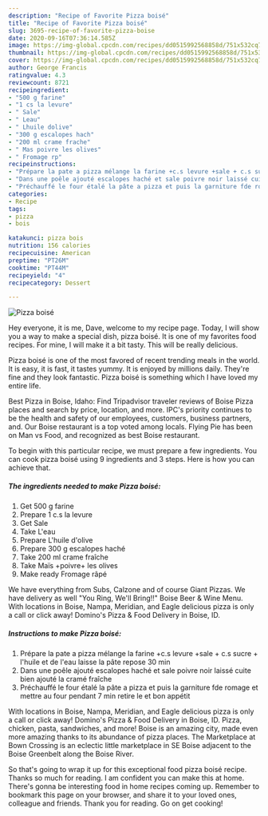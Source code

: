 ```yaml
---
description: "Recipe of Favorite Pizza boisé"
title: "Recipe of Favorite Pizza boisé"
slug: 3695-recipe-of-favorite-pizza-boise
date: 2020-09-16T07:36:14.585Z
image: https://img-global.cpcdn.com/recipes/dd0515992568858d/751x532cq70/pizza-boise-photo-principale-de-la-recette.jpg
thumbnail: https://img-global.cpcdn.com/recipes/dd0515992568858d/751x532cq70/pizza-boise-photo-principale-de-la-recette.jpg
cover: https://img-global.cpcdn.com/recipes/dd0515992568858d/751x532cq70/pizza-boise-photo-principale-de-la-recette.jpg
author: George Francis
ratingvalue: 4.3
reviewcount: 8721
recipeingredient:
- "500 g farine"
- "1 cs la levure"
- " Sale"
- " Leau"
- " Lhuile dolive"
- "300 g escalopes hach"
- "200 ml crame frache"
- " Mas poivre les olives"
- " Fromage rp"
recipeinstructions:
- "Prépare la pate a pizza mélange la farine +c.s levure +sale + c.s sucre + l&#39;huile et de l&#39;eau laisse la pâte repose 30 min"
- "Dans une poêle ajouté escalopes haché et sale poivre noir laissé cuite bien ajouté la cramé fraîche"
- "Préchauffé le four étalé la pâte a pizza et puis la garniture fde romage et mettre au four pendant 7 min retire le et bon appétit"
categories:
- Recipe
tags:
- pizza
- bois

katakunci: pizza bois 
nutrition: 156 calories
recipecuisine: American
preptime: "PT26M"
cooktime: "PT44M"
recipeyield: "4"
recipecategory: Dessert

---
```



![Pizza boisé](https://img-global.cpcdn.com/recipes/dd0515992568858d/751x532cq70/pizza-boise-photo-principale-de-la-recette.jpg)

Hey everyone, it is me, Dave, welcome to my recipe page. Today, I will show you a way to make a special dish, pizza boisé. It is one of my favorites food recipes. For mine, I will make it a bit tasty. This will be really delicious.

Pizza boisé is one of the most favored of recent trending meals in the world. It is easy, it is fast, it tastes yummy. It is enjoyed by millions daily. They're fine and they look fantastic. Pizza boisé is something which I have loved my entire life.

Best Pizza in Boise, Idaho: Find Tripadvisor traveler reviews of Boise Pizza places and search by price, location, and more. IPC&#39;s priority continues to be the health and safety of our employees, customers, business partners, and. Our Boise restaurant is a top voted among locals. Flying Pie has been on Man vs Food, and recognized as best Boise restaurant.


To begin with this particular recipe, we must prepare a few ingredients. You can cook pizza boisé using 9 ingredients and 3 steps. Here is how you can achieve that.

<!--inarticleads1-->

##### The ingredients needed to make Pizza boisé:

1. Get 500 g farine
1. Prepare 1 c.s la levure
1. Get  Sale
1. Take  L&#39;eau
1. Prepare  L&#39;huile d&#39;olive
1. Prepare 300 g escalopes haché
1. Take 200 ml crame fraîche
1. Take  Maïs +poivre+ les olives
1. Make ready  Fromage râpé


We have everything from Subs, Calzone and of course Giant Pizzas. We have delivery as well &#34;You Ring, We&#39;ll Bring!!&#34; Boise Beer &amp; Wine Menu. With locations in Boise, Nampa, Meridian, and Eagle delicious pizza is only a call or click away! Domino&#39;s Pizza &amp; Food Delivery in Boise, ID. 

<!--inarticleads2-->

##### Instructions to make Pizza boisé:

1. Prépare la pate a pizza mélange la farine +c.s levure +sale + c.s sucre + l&#39;huile et de l&#39;eau laisse la pâte repose 30 min
1. Dans une poêle ajouté escalopes haché et sale poivre noir laissé cuite bien ajouté la cramé fraîche
1. Préchauffé le four étalé la pâte a pizza et puis la garniture fde romage et mettre au four pendant 7 min retire le et bon appétit


With locations in Boise, Nampa, Meridian, and Eagle delicious pizza is only a call or click away! Domino&#39;s Pizza &amp; Food Delivery in Boise, ID. Pizza, chicken, pasta, sandwiches, and more! Boise is an amazing city, made even more amazing thanks to its abundance of pizza places. The Marketplace at Bown Crossing is an eclectic little marketplace in SE Boise adjacent to the Boise Greenbelt along the Boise River. 

So that's going to wrap it up for this exceptional food pizza boisé recipe. Thanks so much for reading. I am confident you can make this at home. There's gonna be interesting food in home recipes coming up. Remember to bookmark this page on your browser, and share it to your loved ones, colleague and friends. Thank you for reading. Go on get cooking!

